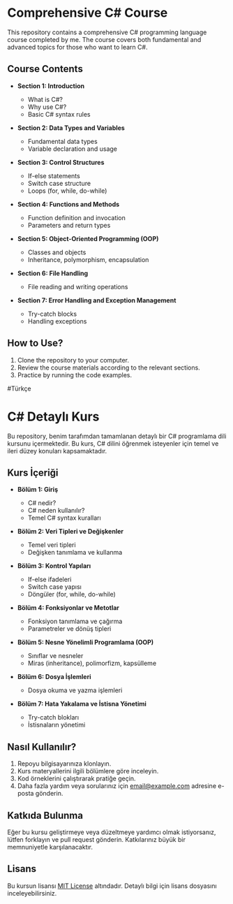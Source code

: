 # Comprehensive C# Course

This repository contains a comprehensive C# programming language course completed by me. The course covers both fundamental and advanced topics for those who want to learn C#.

## Course Contents

- **Section 1: Introduction**
  - What is C#?
  - Why use C#?
  - Basic C# syntax rules

- **Section 2: Data Types and Variables**
  - Fundamental data types
  - Variable declaration and usage

- **Section 3: Control Structures**
  - If-else statements
  - Switch case structure
  - Loops (for, while, do-while)

- **Section 4: Functions and Methods**
  - Function definition and invocation
  - Parameters and return types

- **Section 5: Object-Oriented Programming (OOP)**
  - Classes and objects
  - Inheritance, polymorphism, encapsulation

- **Section 6: File Handling**
  - File reading and writing operations

- **Section 7: Error Handling and Exception Management**
  - Try-catch blocks
  - Handling exceptions

## How to Use?

1. Clone the repository to your computer.
2. Review the course materials according to the relevant sections.
3. Practice by running the code examples.

#Türkçe

# C# Detaylı Kurs

Bu repository, benim tarafımdan tamamlanan detaylı bir C# programlama dili kursunu içermektedir. Bu kurs, C# dilini öğrenmek isteyenler için temel ve ileri düzey konuları kapsamaktadır.

## Kurs İçeriği

- **Bölüm 1: Giriş**
  - C# nedir?
  - C# neden kullanılır?
  - Temel C# syntax kuralları

- **Bölüm 2: Veri Tipleri ve Değişkenler**
  - Temel veri tipleri
  - Değişken tanımlama ve kullanma

- **Bölüm 3: Kontrol Yapıları**
  - If-else ifadeleri
  - Switch case yapısı
  - Döngüler (for, while, do-while)

- **Bölüm 4: Fonksiyonlar ve Metotlar**
  - Fonksiyon tanımlama ve çağırma
  - Parametreler ve dönüş tipleri

- **Bölüm 5: Nesne Yönelimli Programlama (OOP)**
  - Sınıflar ve nesneler
  - Miras (inheritance), polimorfizm, kapsülleme

- **Bölüm 6: Dosya İşlemleri**
  - Dosya okuma ve yazma işlemleri

- **Bölüm 7: Hata Yakalama ve İstisna Yönetimi**
  - Try-catch blokları
  - İstisnaların yönetimi

## Nasıl Kullanılır?

1. Repoyu bilgisayarınıza klonlayın.
2. Kurs materyallerini ilgili bölümlere göre inceleyin.
3. Kod örneklerini çalıştırarak pratiğe geçin.
4. Daha fazla yardım veya sorularınız için [email@example.com](mailto:email@example.com) adresine e-posta gönderin.

## Katkıda Bulunma

Eğer bu kursu geliştirmeye veya düzeltmeye yardımcı olmak istiyorsanız, lütfen forklayın ve pull request gönderin. Katkılarınız büyük bir memnuniyetle karşılanacaktır.

## Lisans

Bu kursun lisansı [MIT License](LICENSE) altındadır. Detaylı bilgi için lisans dosyasını inceleyebilirsiniz.
